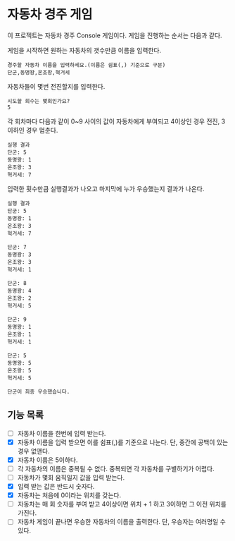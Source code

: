# 자동차 경주 게임

이 프로젝트는 자동차 경주 Console 게임이다. 게임을 진행하는 순서는 다음과 같다.

게임을 시작하면 원하는 자동차의 갯수만큼 이름을 입력한다.

```
경주할 자동차 이름을 입력하세요.(이름은 쉼표(,) 기준으로 구분)
단군,동명왕,온조왕,혁거세
```

자동차들이 몇번 전진할지를 입력한다.
```
시도할 회수는 몇회인가요?
5
```

각 회차마다 다음과 같이 0~9 사이의 값이 자동차에게 부여되고 4이상인 경우 전진, 3이하인 경우 멈춘다. 
```
실행 결과
단군: 5
동명왕: 1
온조왕: 3
혁거세: 7
```

입력한 횟수만큼 실행결과가 나오고 마지막에 누가 우승했는지 결과가 나온다.
```
실행 결과
단군: 5
동명왕: 1
온조왕: 3
혁거세: 7

단군: 7
동명왕: 3
온조왕: 3
혁거세: 1

단군: 8
동명왕: 4
온조왕: 2
혁거세: 5

단군: 9
동명왕: 1
온조왕: 1
혁거세: 1

단군: 5
동명왕: 5
온조왕: 5
혁거세: 5

단군이 최종 우승했습니다.
```

## 기능 목록

- [ ] 자동차 이름을 한번에 입력 받는다.
- [X] 자동차 이름을 입력 받으면 이를 쉼표(,)를 기준으로 나눈다. 단, 중간에 공백이 있는 경우 없앤다.
- [X] 자동차 이름은 5이하다.
- [ ] 각 자동차의 이름은 중복될 수 없다. 중복되면 각 자동차를 구별하기가 어렵다.
- [ ] 자동차가 몇회 움직일지 값을 입력 받는다. 
- [X] 입력 받는 값은 반드시 숫자다.
- [X] 자동차는 처음에 0이라는 위치를 갖는다.
- [ ] 자동차는 매 회 숫자를 부여 받고 4이상이면 위치 + 1 하고 3이하면 그 이전 위치를 가진다.
- [ ] 자동차 게임이 끝나면 우승한 자동차의 이름을 출력한다. 단, 우승자는 여러명일 수 있다.
